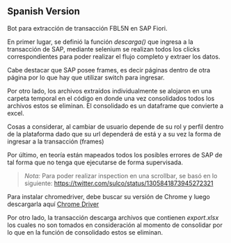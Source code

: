 ## Spanish Version

Bot para extracción de transacción FBL5N en SAP Fiori.

En primer lugar, se definió la función *descarga()* que ingresa a la transacción de SAP, mediante selenium se realizan todos los clicks correspondientes para poder realizar el flujo completo y extraer los datos.

Cabe destacar que SAP posee frames, es decir páginas dentro de otra página por lo que hay que utilizar switch para ingresar.

Por otro lado, los archivos extraídos individualmente se alojaron en una carpeta temporal en el código en donde una vez consolidados todos los archivos estos se eliminan. El consolidado es un dataframe que convierte a excel.

Cosas a considerar, al cambiar de usuario depende de su rol y perfil dentro de la plataforma dado que su url dependerá de está y a su vez la forma de ingresar a la transacción (frames)

Por último, en teoría están mapeados todos los posibles errores de SAP de tal forma que no tenga que ejecutarse de forma supervisada.

> *Nota:* Para poder realizar inspection en una scrollbar, se basó en lo siguiente:
https://twitter.com/sulco/status/1305841873945272321

Para instalar chromedriver, debe buscar su versión de Chrome y luego descargarla aquí [Chrome Driver](https://chromedriver.chromium.org/downloads)

Por otro lado, la transacción descarga archivos que contienen *export.xlsx* los cuales no son tomados en consideración al momento de consolidar por lo que en la función de consolidado estos se eliminan.